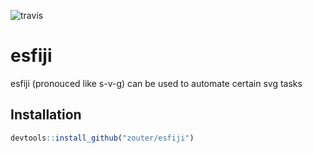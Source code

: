 
<!-- README.md is generated from README.Rmd. Please edit that file -->
![travis](https://api.travis-ci.org/zouter/esfiji.svg?branch=master)

esfiji
======

esfiji (pronouced like s-v-g) can be used to automate certain svg tasks

Installation
------------

``` r
devtools::install_github("zouter/esfiji")
```
